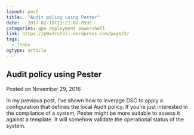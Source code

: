 ```yaml
---
layout: post 
title:  "Audit policy using Pester" 
date:   2017-02-18T23:21:02.059Z 
categories: gpo deployment powershell
link: https://p0w3rsh3ll.wordpress.com/page/2/ 
tags:
  - links
ogtype: article 
---
```


## Audit policy using Pester
Posted on November 29, 2016

In my previous post, I’ve shown how to leverage DSC to apply a configuration that defines the local Audit policy.
If you’re just interested in the compliance of a system, Pester might be more suitable to assess it against a template. It will somehow validate the operational status of the system.
